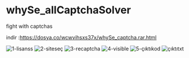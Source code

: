 # whySe_allCaptchaSolver
fight with captchas


indir :https://dosya.co/wcwvihsxs37x/whySe_captcha.rar.html




![1-lisanss](https://user-images.githubusercontent.com/38667006/153956941-996c9b23-d923-426b-a1cd-77ce547c0916.png)
![2-siteseç](https://user-images.githubusercontent.com/38667006/153956968-f03de80a-77b8-4c8c-8a76-1eb5eae083a5.png)
![3-recaptcha](https://user-images.githubusercontent.com/38667006/153956969-355cde54-5a68-4844-b5b9-e42c50a488f7.png)
![4-visible](https://user-images.githubusercontent.com/38667006/153956971-50f600df-3fd7-43cd-9ca0-0bf50f238960.png)
![5-çıktıkod](https://user-images.githubusercontent.com/38667006/153956973-e72579dc-5ea6-4128-aeff-7b0c29338e66.png)
![çıktıtxt](https://user-images.githubusercontent.com/38667006/153956976-79d86054-6ea5-4c04-b825-20feb9ff1b48.png)
